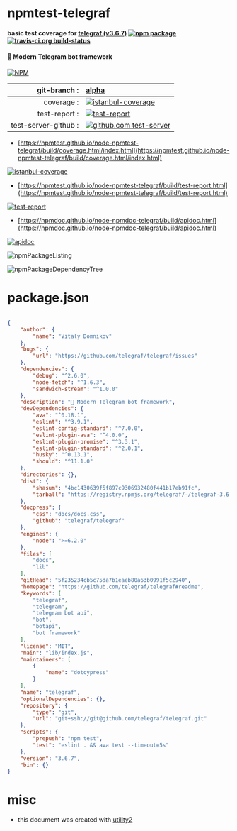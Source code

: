 # npmtest-telegraf

#### basic test coverage for  [telegraf (v3.6.7)](https://github.com/telegraf/telegraf#readme)  [![npm package](https://img.shields.io/npm/v/npmtest-telegraf.svg?style=flat-square)](https://www.npmjs.org/package/npmtest-telegraf) [![travis-ci.org build-status](https://api.travis-ci.org/npmtest/node-npmtest-telegraf.svg)](https://travis-ci.org/npmtest/node-npmtest-telegraf)

#### 📡 Modern Telegram bot framework

[![NPM](https://nodei.co/npm/telegraf.png?downloads=true&downloadRank=true&stars=true)](https://www.npmjs.com/package/telegraf)

| git-branch : | [alpha](https://github.com/npmtest/node-npmtest-telegraf/tree/alpha)|
|--:|:--|
| coverage : | [![istanbul-coverage](https://npmtest.github.io/node-npmtest-telegraf/build/coverage.badge.svg)](https://npmtest.github.io/node-npmtest-telegraf/build/coverage.html/index.html)|
| test-report : | [![test-report](https://npmtest.github.io/node-npmtest-telegraf/build/test-report.badge.svg)](https://npmtest.github.io/node-npmtest-telegraf/build/test-report.html)|
| test-server-github : | [![github.com test-server](https://npmtest.github.io/node-npmtest-telegraf/GitHub-Mark-32px.png)](https://npmtest.github.io/node-npmtest-telegraf/build/app/index.html) | | build-artifacts : | [![build-artifacts](https://npmtest.github.io/node-npmtest-telegraf/glyphicons_144_folder_open.png)](https://github.com/npmtest/node-npmtest-telegraf/tree/gh-pages/build)|

- [https://npmtest.github.io/node-npmtest-telegraf/build/coverage.html/index.html](https://npmtest.github.io/node-npmtest-telegraf/build/coverage.html/index.html)

[![istanbul-coverage](https://npmtest.github.io/node-npmtest-telegraf/build/screenCapture.buildCi.browser.%252Ftmp%252Fbuild%252Fcoverage.lib.html.png)](https://npmtest.github.io/node-npmtest-telegraf/build/coverage.html/index.html)

- [https://npmtest.github.io/node-npmtest-telegraf/build/test-report.html](https://npmtest.github.io/node-npmtest-telegraf/build/test-report.html)

[![test-report](https://npmtest.github.io/node-npmtest-telegraf/build/screenCapture.buildCi.browser.%252Ftmp%252Fbuild%252Ftest-report.html.png)](https://npmtest.github.io/node-npmtest-telegraf/build/test-report.html)

- [https://npmdoc.github.io/node-npmdoc-telegraf/build/apidoc.html](https://npmdoc.github.io/node-npmdoc-telegraf/build/apidoc.html)

[![apidoc](https://npmdoc.github.io/node-npmdoc-telegraf/build/screenCapture.buildCi.browser.%252Ftmp%252Fbuild%252Fapidoc.html.png)](https://npmdoc.github.io/node-npmdoc-telegraf/build/apidoc.html)

![npmPackageListing](https://npmtest.github.io/node-npmtest-telegraf/build/screenCapture.npmPackageListing.svg)

![npmPackageDependencyTree](https://npmtest.github.io/node-npmtest-telegraf/build/screenCapture.npmPackageDependencyTree.svg)



# package.json

```json

{
    "author": {
        "name": "Vitaly Domnikov"
    },
    "bugs": {
        "url": "https://github.com/telegraf/telegraf/issues"
    },
    "dependencies": {
        "debug": "^2.6.0",
        "node-fetch": "^1.6.3",
        "sandwich-stream": "^1.0.0"
    },
    "description": "📡 Modern Telegram bot framework",
    "devDependencies": {
        "ava": "^0.18.1",
        "eslint": "^3.9.1",
        "eslint-config-standard": "^7.0.0",
        "eslint-plugin-ava": "^4.0.0",
        "eslint-plugin-promise": "^3.3.1",
        "eslint-plugin-standard": "^2.0.1",
        "husky": "^0.13.1",
        "should": "^11.1.0"
    },
    "directories": {},
    "dist": {
        "shasum": "4bc1430639f5f897c9306932480f441b17eb91fc",
        "tarball": "https://registry.npmjs.org/telegraf/-/telegraf-3.6.7.tgz"
    },
    "docpress": {
        "css": "docs/docs.css",
        "github": "telegraf/telegraf"
    },
    "engines": {
        "node": ">=6.2.0"
    },
    "files": [
        "docs",
        "lib"
    ],
    "gitHead": "5f235234cb5c75da7b1eaeb80a63b0991f5c2940",
    "homepage": "https://github.com/telegraf/telegraf#readme",
    "keywords": [
        "telegraf",
        "telegram",
        "telegram bot api",
        "bot",
        "botapi",
        "bot framework"
    ],
    "license": "MIT",
    "main": "lib/index.js",
    "maintainers": [
        {
            "name": "dotcypress"
        }
    ],
    "name": "telegraf",
    "optionalDependencies": {},
    "repository": {
        "type": "git",
        "url": "git+ssh://git@github.com/telegraf/telegraf.git"
    },
    "scripts": {
        "prepush": "npm test",
        "test": "eslint . && ava test --timeout=5s"
    },
    "version": "3.6.7",
    "bin": {}
}
```



# misc
- this document was created with [utility2](https://github.com/kaizhu256/node-utility2)
